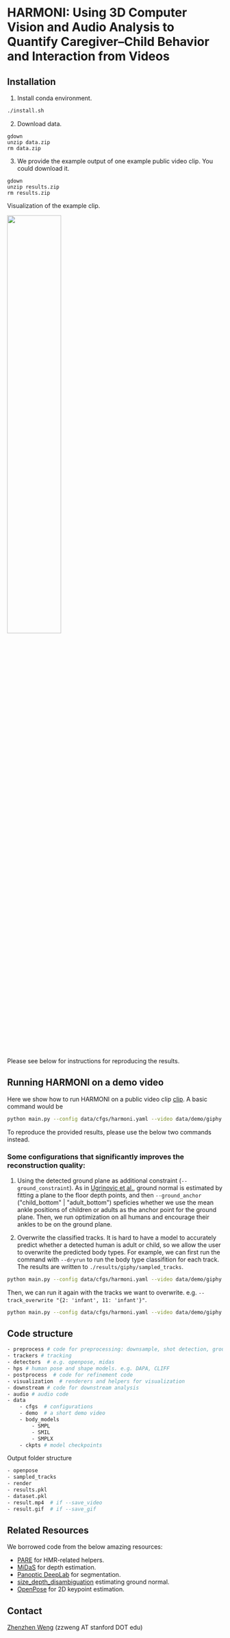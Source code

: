 # HARMONI: Using 3D Computer Vision and Audio Analysis to Quantify Caregiver–Child Behavior and Interaction from Videos

## Installation
1. Install conda environment.
```bash
./install.sh
```
2. Download data.
```
gdown
unzip data.zip
rm data.zip
```
3. We provide the example output of one example public video clip. You could download it.
```
gdown
unzip results.zip
rm results.zip
```
Visualization of the example clip.
<p float="center">
  <img src="teasers/video_repeated.gif" width="50%" />
</p>

Please see below for instructions for reproducing the results.

## Running HARMONI on a demo video
Here we show how to run HARMONI on a public video clip [clip](https://media3.giphy.com/media/v1.Y2lkPTc5MGI3NjExYzl4ZG10d3lhbGMxc2E1OTVrdHU1emo0YXYwcGtsbDV1NG5uaDdqdSZlcD12MV9pbnRlcm5hbF9naWZfYnlfaWQmY3Q9Zw/5pK2Rs57ZCACAh8Fxs/giphy.gif). A basic command would be
```bash
python main.py --config data/cfgs/harmoni.yaml --video data/demo/giphy.gif --out_folder ./results/giphy --keep contains_only_both --save_gif
```
To reproduce the provided results, please use the below two commands instead.
### Some configurations that significantly improves the reconstruction quality:
1. Using the detected ground plane as additional constraint (`--ground_constraint`). 
As in [Ugrinovic et al.](https://github.com/nicolasugrinovic/size_depth_disambiguation/tree/d4787668131298de5bc47efaea9aad4f15f3f93d), ground normal is estimated by fitting a plane to the floor depth points, and then `--ground_anchor` ("child_bottom" | "adult_bottom") speficies whether we use the mean ankle positions of children or adults as the anchor point for the ground plane. Then, we run optimization on all humans and encourage their ankles to be on the ground plane.

2. Overwrite the classified tracks.
It is hard to have a model to accurately predict whether a detected human is adult or child, so we allow the user to overwrite the predicted body types. For example, we can first run the command with `--dryrun` to run the body type classifition for each track. The results are written to `./results/giphy/sampled_tracks`.
```bash
python main.py --config data/cfgs/harmoni.yaml --video data/demo/giphy.gif --out_folder ./results/giphy --dryrun
```
Then, we can run it again with the tracks we want to overwrite. e.g. `--track_overwrite "{2: 'infant', 11: 'infant'}"`.
```bash
python main.py --config data/cfgs/harmoni.yaml --video data/demo/giphy.gif --out_folder ./results/giphy --keep contains_only_both --ground_anchor child_bottom --save_gif --track_overwrite "{2: 'infant', 11: 'infant'}" --disable_downstream
```

## Code structure
```bash
- preprocess # code for preprocessing: downsample, shot detection, ground plane estimation
- trackers # tracking
- detectors  # e.g. openpose, midas
- hps # human pose and shape models. e.g. DAPA, CLIFF
- postprocess  # code for refinement code
- visualization  # renderers and helpers for visualization
- downstream # code for downstream analysis
- audio # audio code
- data
    - cfgs  # configurations
    - demo  # a short demo video
    - body_models
        - SMPL
        - SMIL
        - SMPLX
    - ckpts # model checkpoints
```

Output folder structure
```bash
- openpose
- sampled_tracks
- render
- results.pkl
- dataset.pkl
- result.mp4  # if --save_video
- result.gif  # if --save_gif
```

## Related Resources
We borrowed code from the below amazing resources:
- [PARE](https://github.com/mkocabas/PARE) for HMR-related helpers.
- [MiDaS](https://github.com/isl-org/MiDaS) for depth estimation.
- [Panoptic DeepLab](https://github.com/bowenc0221/panoptic-deeplab) for segmentation.
- [size_depth_disambiguation](https://github.com/nicolasugrinovic/size_depth_disambiguation) estimating ground normal.
- [OpenPose](https://github.com/Hzzone/pytorch-openpose) for 2D keypoint estimation.


## Contact
[Zhenzhen Weng](https://zzweng.github.io/) (zzweng AT stanford DOT edu)
